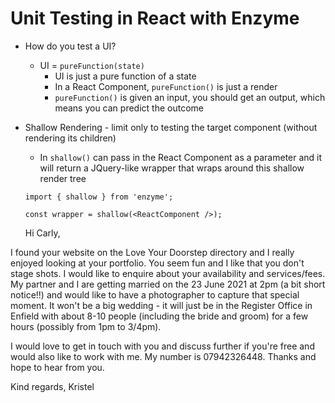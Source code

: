 # Unit Testing in React with Enzyme

* How do you test a UI?
    * UI = `pureFunction(state)`
        * UI is just a pure function of a state
        * In a React Component, `pureFunction()` is just a render
        * `pureFunction()` is given an input, you should get an output, which means you can predict the outcome 
* Shallow Rendering - limit only to testing the target component (without rendering its children)
    
    * In `shallow()` can pass in the React Component as a parameter and it will return a JQuery-like wrapper that wraps around this shallow render tree
    ```
    import { shallow } from 'enzyme';

    const wrapper = shallow(<ReactComponent />);
    ```


    Hi Carly, 

I found your website on the Love Your Doorstep directory and I really enjoyed looking at your portfolio. You seem fun and I like that you don't stage shots. I would like to enquire about your availability and services/fees. My partner and I are getting married on the 23 June 2021 at 2pm (a bit short notice!!) and would like to have a photographer to capture that special moment. It won't be a big wedding - it will just be in the Register Office in Enfield with about 8-10 people (including the bride and groom) for a few hours (possibly from 1pm to 3/4pm). 

I would love to get in touch with you and discuss further if you're free and would also like to work with me. My number is 07942326448. Thanks and hope to hear from you. 


Kind regards, 
Kristel